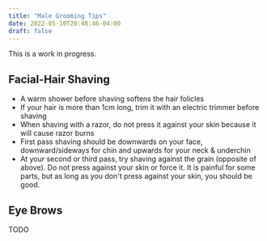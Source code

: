 ```yaml
---
title: "Male Grooming Tips"
date: 2022-05-10T20:48:46-04:00
draft: false
---
```


This is a work in progress.

## Facial-Hair Shaving

- A warm shower before shaving softens the hair folicles
- If your hair is more than 1cm long, trim it with an electric trimmer before shaving
- When shaving with a razor, do not press it against your skin because it will cause razor burns
- First pass shaving should be downwards on your face, downward/sideways for chin and upwards for your neck & underchin
- At your second or third pass, try shaving against the grain (opposite of above). Do not press against your skin or force it. It is painful for some parts, but as long as you don't press against your skin, you should be good.

## Eye Brows

TODO
